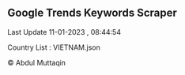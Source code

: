 

## Google Trends Keywords Scraper 
 
Last Update 11-01-2023 , 08:44:54

Country List :
VIETNAM.json



© Abdul Muttaqin 
